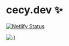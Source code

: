 # cecy.dev ✨

[![Netlify Status](https://api.netlify.com/api/v1/badges/7aa511b4-22ce-4c2e-b0ac-04a13790d1da/deploy-status)](https://app.netlify.com/sites/gifted-swartz-a5722b/deploys)

![:)]([https://gifs.cecy.rocks/i-have-no-idea-what-im-doing.gif](https://i.kym-cdn.com/photos/images/original/000/770/315/d8b.jpg))
